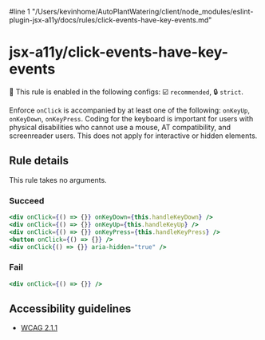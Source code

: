 #line 1 "/Users/kevinhome/AutoPlantWatering/client/node_modules/eslint-plugin-jsx-a11y/docs/rules/click-events-have-key-events.md"
# jsx-a11y/click-events-have-key-events

💼 This rule is enabled in the following configs: ☑️ `recommended`, 🔒 `strict`.

<!-- end auto-generated rule header -->

Enforce `onClick` is accompanied by at least one of the following: `onKeyUp`, `onKeyDown`, `onKeyPress`. Coding for the keyboard is important for users with physical disabilities who cannot use a mouse, AT compatibility, and screenreader users. This does not apply for interactive or hidden elements.

## Rule details

This rule takes no arguments.

### Succeed
```jsx
<div onClick={() => {}} onKeyDown={this.handleKeyDown} />
<div onClick={() => {}} onKeyUp={this.handleKeyUp} />
<div onClick={() => {}} onKeyPress={this.handleKeyPress} />
<button onClick={() => {}} />
<div onClick{() => {}} aria-hidden="true" />
```

### Fail
```jsx
<div onClick={() => {}} />
```

## Accessibility guidelines
- [WCAG 2.1.1](https://www.w3.org/WAI/WCAG21/Understanding/keyboard)
